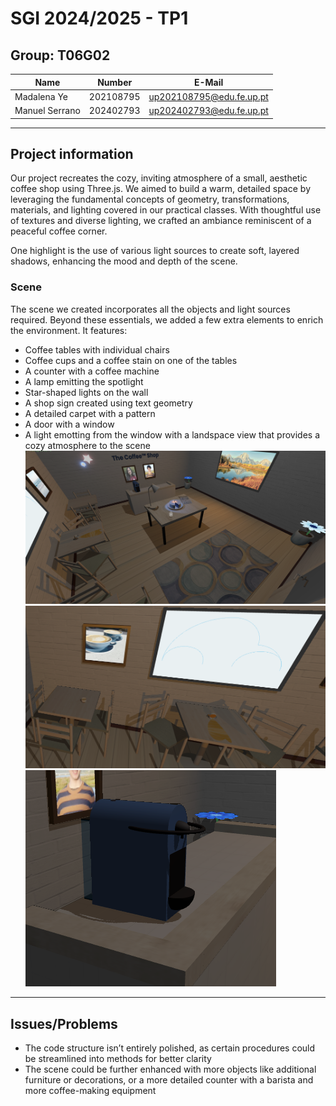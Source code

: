 # SGI 2024/2025 - TP1

## Group: T06G02

| Name             | Number    | E-Mail             |
| ---------------- | --------- | ------------------ |
| Madalena Ye         | 202108795 | up202108795@edu.fe.up.pt                |
| Manuel Serrano         | 202402793 | up202402793@edu.fe.up.pt                |

----
## Project information
Our project recreates the cozy, inviting atmosphere of a small, aesthetic coffee shop using Three.js. We aimed to build a warm, detailed space by leveraging the fundamental concepts of geometry, transformations, materials, and lighting covered in our practical classes. With thoughtful use of textures and diverse lighting, we crafted an ambiance reminiscent of a peaceful coffee corner.

One highlight is the use of various light sources to create soft, layered shadows, enhancing the mood and depth of the scene.

### Scene 

The scene we created incorporates all the objects and light sources required. Beyond these essentials, we added a few extra elements to enrich the environment. It features:
* Coffee tables with individual chairs
* Coffee cups and a coffee stain on one of the tables
* A counter with a coffee machine
* A lamp emitting the spotlight
* Star-shaped lights on the wall 
* A shop sign created using text geometry
* A detailed carpet with a pattern
* A door with a window
* A light emotting from the window with a landspace view that provides a cozy atmosphere to the scene
![Scene](./screenshots/scene.png)
![Scene2](./screenshots/scene2.png)
![CoffeeMachine](./screenshots/coffeeMachine.png)

----
## Issues/Problems
- The code structure isn’t entirely polished, as certain procedures could be streamlined into methods for better clarity
- The scene could be further enhanced with more objects like additional furniture or decorations, or a more detailed counter with a barista and more coffee-making equipment